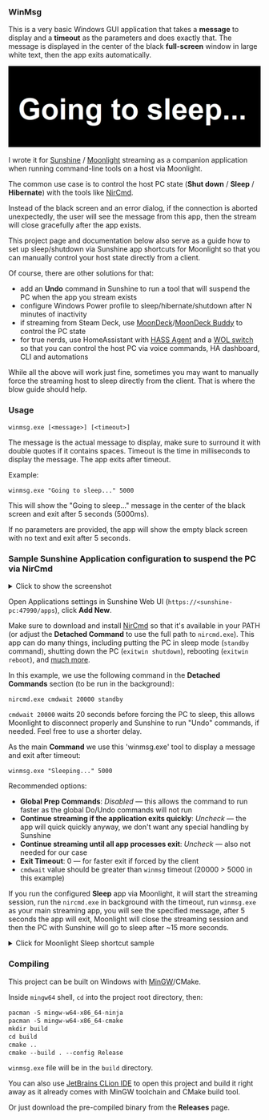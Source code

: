 ### WinMsg

This is a very basic Windows GUI application that takes a **message** to display and a **timeout** as the parameters
and does exactly that. The message is displayed in the center of the black **full-screen** window in large white text,
then the app exits automatically.

![Example](doc/screenshot.png)

I wrote it for [Sunshine](https://github.com/LizardByte/Sunshine) / [Moonlight](https://github.com/moonlight-stream)
streaming as a companion application when running command-line tools on a host via Moonlight.

The common use case is to control the host PC state (**Shut down** / **Sleep** / **Hibernate**) with the tools
like [NirCmd](https://www.nirsoft.net/utils/nircmd.html).

Instead of the black screen and an error dialog, if the connection is aborted unexpectedly, the user will see the
message from this app, then the stream will close gracefully after the app exists.

This project page and documentation below also serve as a guide how to set up sleep/shutdown via Sunshine app
shortcuts for Moonlight so that you can manually control your host state directly from a client.

Of course, there are other solutions for that:

- add an **Undo** command in Sunshine to run a tool that will suspend the PC when the app you stream exists
- configure Windows Power profile to sleep/hibernate/shutdown after N minutes of inactivity
- if streaming from Steam Deck,
  use [MoonDeck](https://github.com/FrogTheFrog/moondeck)/[MoonDeck Buddy](https://github.com/FrogTheFrog/moondeck-buddy)
  to control the PC state
- for true nerds, use HomeAssistant with [HASS Agent](https://github.com/hass-agent/HASS.Agent) and
  a [WOL switch](https://www.home-assistant.io/integrations/wake_on_lan/) so that you can control the host PC via voice
  commands, HA dashboard, CLI and automations

While all the above will work just fine, sometimes you may want to manually force the streaming host to sleep directly
from the client. That is where the blow guide should help.

### Usage

```
winmsg.exe [<message>] [<timeout>]
```

The message is the actual message to display, make sure to surround it with double quotes if it contains spaces.
Timeout is the time in milliseconds to display the message. The app exits after timeout.

Example:

```commandline
winmsg.exe "Going to sleep..." 5000
```

This will show the "Going to sleep..." message in the center of the black screen and exit after 5 seconds (5000ms).

If no parameters are provided, the app will show the empty black screen with no text and exit after 5 seconds.

### Sample Sunshine Application configuration to suspend the PC via NirCmd

<details>
  <summary>Click to show the screenshot</summary>

![Sunshine Sleep App](doc/sunshine-app.png)
</details>

Open Applications settings in Sunshine Web UI (`https://<sunshine-pc:47990/apps`), click **Add New**.

Make sure to download and install [NirCmd](https://www.nirsoft.net/utils/nircmd.html) so that it's available in your
PATH (or adjust the **Detached Command** to use the full path to `nircmd.exe`). This app can do many things, including
putting the PC in sleep mode (`standby` command), shutting down the PC (`exitwin shutdown`),
rebooting (`exitwin reboot`), and [much more](https://www.nirsoft.net/utils/nircmd2.html#using).

In this example, we use the following command in the **Detached Commands** section (to be run in the background):

```commandline
nircmd.exe cmdwait 20000 standby
```

`cmdwait 20000` waits 20 seconds before forcing the PC to sleep, this allows Moonlight to disconnect properly and
Sunshine to run "Undo" commands, if needed. Feel free to use a shorter delay.

As the main **Command** we use this 'winmsg.exe' tool to display a message and exit after timeout:

```commandline
winmsg.exe "Sleeping..." 5000
```

Recommended options:

- **Global Prep Commands**: _Disabled_ — this allows the command to run faster as the global Do/Undo commands will not
  run
- **Continue streaming if the application exits quickly**: _Uncheck_ — the app will quick quickly anyway, we don't want
  any special handling by Sunshine
- **Continue streaming until all app processes exit**: _Uncheck_ — also not needed for our case
- **Exit Timeout**: 0 — for faster exit if forced by the client
- `cmdwait` value should be greater than `winmsg` timeout (20000 > 5000 in this example)

If you run the configured **Sleep** app via Moonlight, it will start the streaming session, run the `nircmd.exe` in
background with the timeout, run `winmsg.exe` as your main streaming app, you will see the specified message, after
5 seconds the app will exit, Moonlight will close the streaming session and then the PC with Sunshine will go to sleep
after ~15 more seconds.

<details>
  <summary>Click for Moonlight Sleep shortcut sample</summary>

![Sunshine Sleep App](doc/moonlight-app.png)
</details>

### Compiling

This project can be built on Windows with [MinGW](https://www.mingw-w64.org/downloads/#mingw-builds)/CMake.

Inside `mingw64` shell, `cd` into the project root directory, then:

```commandline
pacman -S mingw-w64-x86_64-ninja
pacman -S mingw-w64-x86_64-cmake
mkdir build
cd build
cmake ..
cmake --build . --config Release
```

`winmsg.exe` file will be in the `build` directory.

You can also use [JetBrains CLion IDE](https://www.jetbrains.com/clion/) to open this project and build it right away
as it already comes with MinGW toolchain and CMake build tool.

Or just download the pre-compiled binary from the **Releases** page.